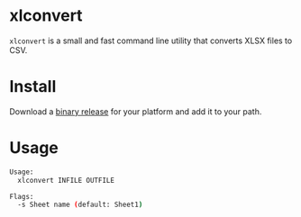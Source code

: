 # xlconvert
`xlconvert` is a small and fast command line utility that converts XLSX files to CSV.

# Install

Download a [binary release](https://github.com/beringresearch/xlconvert/releases) for your platform and add it to your path.

# Usage

```bash
Usage:
  xlconvert INFILE OUTFILE

Flags:
  -s Sheet name (default: Sheet1)
```

